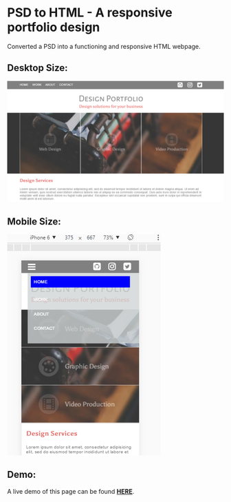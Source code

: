 # PSD to HTML - A responsive portfolio design

Converted a PSD into a functioning and responsive HTML webpage.

## Desktop Size:

![](https://github.com/dvampofo/responsive_portfolio/blob/master/images/desktop_screenshot.png?raw=true)

## Mobile Size:
![](https://github.com/dvampofo/responsive_portfolio/blob/master/images/mobile_screenshot.png?raw=true)


## Demo:

A live demo of this page can be found **[HERE](https://dvampofo.github.io/responsive_portfolio/)**.
